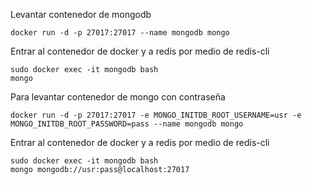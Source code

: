 Levantar contenedor de mongodb
```
docker run -d -p 27017:27017 --name mongodb mongo
```

Entrar al contenedor de docker y a redis por medio de redis-cli
```
sudo docker exec -it mongodb bash
mongo
```

Para levantar contenedor de mongo con contraseña
```
docker run -d -p 27017:27017 -e MONGO_INITDB_ROOT_USERNAME=usr -e MONGO_INITDB_ROOT_PASSWORD=pass --name mongodb mongo
```
Entrar al contenedor de docker y a redis por medio de redis-cli
```
sudo docker exec -it mongodb bash
mongo mongodb://usr:pass@localhost:27017
```